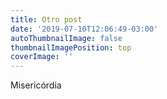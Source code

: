 ```yaml
---
title: Otro post
date: '2019-07-10T12:06:49-03:00'
autoThumbnailImage: false
thumbnailImagePosition: top
coverImage: ''
---
```

Misericórdia
